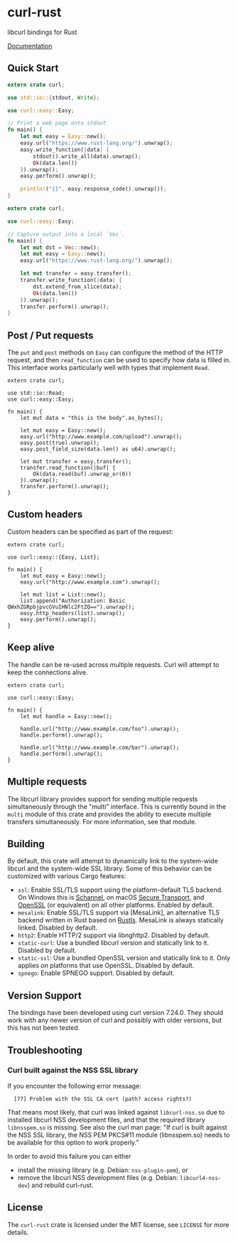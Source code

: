 # curl-rust

libcurl bindings for Rust

[Documentation](https://docs.rs/curl)

## Quick Start

```rust
extern crate curl;

use std::io::{stdout, Write};

use curl::easy::Easy;

// Print a web page onto stdout
fn main() {
    let mut easy = Easy::new();
    easy.url("https://www.rust-lang.org/").unwrap();
    easy.write_function(|data| {
        stdout().write_all(data).unwrap();
        Ok(data.len())
    }).unwrap();
    easy.perform().unwrap();

    println!("{}", easy.response_code().unwrap());
}
```

```rust
extern crate curl;

use curl::easy::Easy;

// Capture output into a local `Vec`.
fn main() {
    let mut dst = Vec::new();
    let mut easy = Easy::new();
    easy.url("https://www.rust-lang.org/").unwrap();

    let mut transfer = easy.transfer();
    transfer.write_function(|data| {
        dst.extend_from_slice(data);
        Ok(data.len())
    }).unwrap();
    transfer.perform().unwrap();
}
```

## Post / Put requests

The `put` and `post` methods on `Easy` can configure the method of the HTTP
request, and then `read_function` can be used to specify how data is filled in.
This interface works particularly well with types that implement `Read`.

```rust,no_run
extern crate curl;

use std::io::Read;
use curl::easy::Easy;

fn main() {
    let mut data = "this is the body".as_bytes();

    let mut easy = Easy::new();
    easy.url("http://www.example.com/upload").unwrap();
    easy.post(true).unwrap();
    easy.post_field_size(data.len() as u64).unwrap();

    let mut transfer = easy.transfer();
    transfer.read_function(|buf| {
        Ok(data.read(buf).unwrap_or(0))
    }).unwrap();
    transfer.perform().unwrap();
}
```

## Custom headers

Custom headers can be specified as part of the request:

```rust,no_run
extern crate curl;

use curl::easy::{Easy, List};

fn main() {
    let mut easy = Easy::new();
    easy.url("http://www.example.com").unwrap();

    let mut list = List::new();
    list.append("Authorization: Basic QWxhZGRpbjpvcGVuIHNlc2FtZQ==").unwrap();
    easy.http_headers(list).unwrap();
    easy.perform().unwrap();
}
```

## Keep alive

The handle can be re-used across multiple requests. Curl will attempt to
keep the connections alive.

```rust,no_run
extern crate curl;

use curl::easy::Easy;

fn main() {
    let mut handle = Easy::new();

    handle.url("http://www.example.com/foo").unwrap();
    handle.perform().unwrap();

    handle.url("http://www.example.com/bar").unwrap();
    handle.perform().unwrap();
}
```

## Multiple requests

The libcurl library provides support for sending multiple requests
simultaneously through the "multi" interface. This is currently bound in the
`multi` module of this crate and provides the ability to execute multiple
transfers simultaneously. For more information, see that module.

## Building

By default, this crate will attempt to dynamically link to the system-wide
libcurl and the system-wide SSL library. Some of this behavior can be customized
with various Cargo features:

- `ssl`: Enable SSL/TLS support using the platform-default TLS backend. On Windows this is [Schannel], on macOS [Secure Transport], and [OpenSSL] (or equivalent) on all other platforms.  Enabled by default.
- `mesalink`: Enable SSL/TLS support via [MesaLink], an alternative TLS backend written in Rust based on [Rustls]. MesaLink is always statically linked. Disabled by default.
- `http2`: Enable HTTP/2 support via libnghttp2. Disabled by default.
- `static-curl`: Use a bundled libcurl version and statically link to it. Disabled by default.
- `static-ssl`: Use a bundled OpenSSL version and statically link to it. Only applies on platforms that use OpenSSL. Disabled by default.
- `spnego`: Enable SPNEGO support. Disabled by default.

## Version Support

The bindings have been developed using curl version 7.24.0. They should
work with any newer version of curl and possibly with older versions,
but this has not been tested.

## Troubleshooting

### Curl built against the NSS SSL library

If you encounter the following error message:

```
  [77] Problem with the SSL CA cert (path? access rights?)
```

That means most likely, that curl was linked against `libcurl-nss.so` due to
installed libcurl NSS development files, and that the required library
`libnsspem.so` is missing. See also the curl man page: "If curl is built
against the NSS SSL library, the NSS PEM PKCS#11 module (libnsspem.so) needs to
be available for this option to work properly."

In order to avoid this failure you can either

 * install the missing library (e.g. Debian: `nss-plugin-pem`), or
 * remove the libcurl NSS development files (e.g. Debian: `libcurl4-nss-dev`) and
   rebuild curl-rust.

## License

The `curl-rust` crate is licensed under the MIT license, see `LICENSE` for more
details.


[OpenSSL]: https://www.openssl.org/
[Rustls]: https://github.com/ctz/rustls
[Schannel]: https://docs.microsoft.com/en-us/windows/win32/com/schannel
[Secure Transport]: https://developer.apple.com/documentation/security/secure_transport

